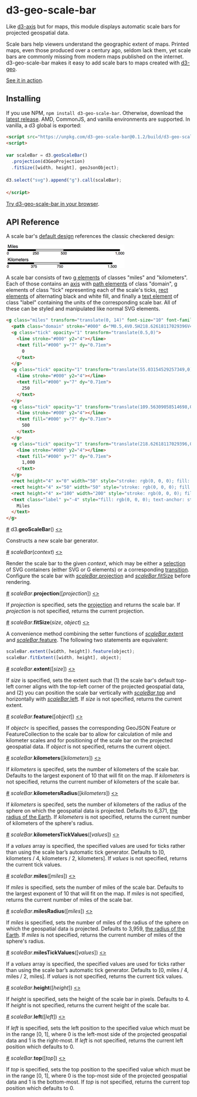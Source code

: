 # d3-geo-scale-bar

Like [d3-axis](https://github.com/d3/d3-axis) but for maps, this module displays automatic scale bars for projected geospatial data.

Scale bars help viewers understand the geographic extent of maps. Printed maps, even those produced over a century ago, seldom lack them, yet scale bars are commonly missing from modern maps published on the internet. d3-geo-scale-bar makes it easy to add scale bars to maps created with [d3-geo](https://github.com/d3/d3-geo).

[See it in action](https://bl.ocks.org/HarryStevens/8c8d3a489aa1372e14b8084f94b32464).

## Installing

If you use NPM, `npm install d3-geo-scale-bar`. Otherwise, download the [latest release](https://github.com/HarryStevens/d3-geo-scale-bar/raw/master/build/d3-geo-scale-bar.zip). AMD, CommonJS, and vanilla environments are supported. In vanilla, a d3 global is exported:

```html
<script src="https://unpkg.com/d3-geo-scale-bar@0.1.2/build/d3-geo-scale-bar.min.js"></script>
<script>

var scaleBar = d3.geoScaleBar()
  .projection(d3GeoProjection)
  .fitSize([width, height], geoJsonObject);

d3.select("svg").append("g").call(scaleBar);

</script>
```

[Try d3-geo-scale-bar in your browser](https://npm.runkit.com/d3-geo-scale-bar).

## API Reference

A scale bar's [default design](https://bl.ocks.org/HarryStevens/8c8d3a489aa1372e14b8084f94b32464) references the classic checkered design:

[<img alt="Scale Bar Design" src="https://raw.githubusercontent.com/HarryStevens/d3-geo-scale-bar/master/img/default.png">](https://bl.ocks.org/HarryStevens/8c8d3a489aa1372e14b8084f94b32464)

A scale bar consists of two [g elements](https://www.w3.org/TR/SVG/struct.html#Groups) of classes "miles" and "kilometers". Each of those contains an [axis](https://github.com/d3/d3-axis#api-reference) with [path elements](https://www.w3.org/TR/SVG/paths.html#PathElement) of class "domain", g elements of class "tick" representing each of the scale's ticks, [rect elements](https://www.w3.org/TR/SVG/shapes.html#RectElement) of alternating black and white fill, and finally a [text element](https://www.w3.org/TR/SVG/text.html#TextElement) of class "label" containing the units of the corresponding scale bar. All of these can be styled and manipulated like normal SVG elements.

```html
<g class="miles" transform="translate(0, 14)" font-size="10" font-family="sans-serif" text-anchor="middle">
  <path class="domain" stroke="#000" d="M0.5,4V0.5H218.62618117029396V4"></path>
  <g class="tick" opacity="1" transform="translate(0.5,0)">
    <line stroke="#000" y2="4"></line>
    <text fill="#000" y="7" dy="0.71em">
      0
    </text>
  </g>
  <g class="tick" opacity="1" transform="translate(55.03154529257349,0)">
    <line stroke="#000" y2="4"></line>
    <text fill="#000" y="7" dy="0.71em">
      250
    </text>
  </g>
  <g class="tick" opacity="1" transform="translate(109.56309058514698,0)">
    <line stroke="#000" y2="4"></line>
    <text fill="#000" y="7" dy="0.71em">
      500
    </text>
  </g>
  <g class="tick" opacity="1" transform="translate(218.62618117029396,0)">
    <line stroke="#000" y2="4"></line>
    <text fill="#000" y="7" dy="0.71em">
      1,000
    </text>
  </g>
  <rect height="4" x="0" width="50" style="stroke: rgb(0, 0, 0); fill: rgb(0, 0, 0);"></rect>
  <rect height="4" x="50" width="50" style="stroke: rgb(0, 0, 0); fill: rgb(255, 255, 255);"></rect>
  <rect height="4" x="100" width="200" style="stroke: rgb(0, 0, 0); fill: rgb(0, 0, 0);"></rect>
  <text class="label" y="-4" style="fill: rgb(0, 0, 0); text-anchor: start; font-size: 12px;">
    Miles
  </text>
</g>
```

<a name="geoScaleBar" href="#geoScaleBar">#</a> d3.<b>geoScaleBar</b>() [<>](https://github.com/HarryStevens/d3-geo-scale-bar/blob/master/src/geoScaleBar.js#L5 "Source")

Constructs a new scale bar generator.

<a name="_scaleBar" href="#_scaleBar">#</a> <i>scaleBar</i>(<i>context</i>) [<>](https://github.com/HarryStevens/d3-geo-scale-bar/blob/master/src/geoScaleBar.js#L23 "Source")

Render the scale bar to the given *context*, which may be either a [selection](https://github.com/d3/d3-selection) of SVG containers (either SVG or G elements) or a corresponding [transition](https://github.com/d3/d3-transition). Configure the scale bar with [*scaleBar*.projection](#scaleBar_projection) and [*scaleBar*.fitSize](#scaleBar_fitSize) before rendering.

<a name="scaleBar_projection" href="#scaleBar_projection">#</a> <i>scaleBar</i>.<b>projection</b>([<i>projection</i>]) [<>](https://github.com/HarryStevens/d3-geo-scale-bar/blob/master/src/geoScaleBar.js#L138 "Source")

If *projection* is specified, sets the [projection](https://github.com/d3/d3-geo#projections) and returns the scale bar. If *projection* is not specified, returns the current projection.

<a name="scaleBar_fitSize" href="#scaleBar_fitSize">#</a> <i>scaleBar</i>.<b>fitSize</b>(<i>size</i>, <i>object</i>) [<>](https://github.com/HarryStevens/d3-geo-scale-bar/blob/master/src/geoScaleBar.js#L124 "Source")

A convenience method combining the setter functions of [*scaleBar*.extent](#scaleBar_extent) and [*scaleBar*.feature](#scaleBar_feature). The following two statements are equivalent:
```js
scaleBar.extent([width, height]).feature(object);
scaleBar.fitExtent([width, height], object);
```
<a name="scaleBar_extent" href="#scaleBar_extent">#</a> <i>scaleBar</i>.<b>extent</b>([<i>size</i>]) [<>](https://github.com/HarryStevens/d3-geo-scale-bar/blob/master/src/geoScaleBar.js#L130 "Source")

If *size* is specified, sets the extent such that (1) the scale bar's default top-left corner aligns with the top-left corner of the projected geospatial data, and (2) you can position the scale bar vertically with [*scaleBar*.top](#scaleBar_top) and horizontally with [*scaleBar*.left](#scaleBar_left). If *size* is not specified, returns the current extent.

<a name="scaleBar_feature" href="#scaleBar_feature">#</a> <i>scaleBar</i>.<b>feature</b>([<i>object</i>]) [<>](https://github.com/HarryStevens/d3-geo-scale-bar/blob/master/src/geoScaleBar.js#L134 "Source")

If *object<* is specified, passes the corresponding GeoJSON Feature or FeatureCollection to the scale bar to allow for calculation of mile and kilometer scales and for positioning of the scale bar on the projected geospatial data. If *object* is not specified, returns the current object.

<a name="scaleBar_kilometers" href="#scaleBar_kilometers">#</a> <i>scaleBar</i>.<b>kilometers</b>([<i>kilometers</i>]) [<>](https://github.com/HarryStevens/d3-geo-scale-bar/blob/master/src/geoScaleBar.js#L142 "Source")

If *kilometers* is specifed, sets the number of kilometers of the scale bar. Defaults to the largest exponent of 10 that will fit on the map. If *kilometers* is not specified, returns the current number of kilometers of the scale bar.

<a name="scaleBar_kilometersRadius" href="#scaleBar_kilometersRadius">#</a> <i>scaleBar</i>.<b>kilometersRadius</b>([<i>kilometers</i>]) [<>](https://github.com/HarryStevens/d3-geo-scale-bar/blob/master/src/geoScaleBar.js#L146 "Source")

If *kilometers* is specifed, sets the number of kilometers of the radius of the sphere on which the geospatial data is projected. Defaults to 6,371, [the radius of the Earth](https://www.google.com/search?q=radius+of+earth+in+kilometers). If *kilometers* is not specified, returns the current number of kilometers of the sphere's radius.

<a name="scaleBar_kilometersTickValues" href="#scaleBar_kilometersTickValues">#</a> <i>scaleBar</i>.<b>kilometersTickValues</b>([<i>values</i>]) [<>](https://github.com/HarryStevens/d3-geo-scale-bar/blob/master/src/geoScaleBar.js#L150 "Source")

If a *values* array is specified, the specified values are used for ticks rather than using the scale bar’s automatic tick generator. Defaults to [0, kilometers / 4, kilometers / 2, kilometers]. If *values* is not specified, returns the current tick values.

<a name="scaleBar_miles" href="#scaleBar_miles">#</a> <i>scaleBar</i>.<b>miles</b>([<i>miles</i>]) [<>](https://github.com/HarryStevens/d3-geo-scale-bar/blob/master/src/geoScaleBar.js#L154 "Source")

If *miles* is specified, sets the number of miles of the scale bar. Defaults to the largest exponent of 10 that will fit on the map. If *miles* is not specified, returns the current number of miles of the scale bar.

<a name="scaleBar_milesRadius" href="#scaleBar_milesRadius">#</a> <i>scaleBar</i>.<b>milesRadius</b>([<i>miles</i>]) [<>](https://github.com/HarryStevens/d3-geo-scale-bar/blob/master/src/geoScaleBar.js#L158 "Source")

If *miles* is specified, sets the number of miles of the radius of the sphere on which the geospatial data is projected. Defaults to 3,959, [the radius of the Earth](https://www.google.com/search?q=radius+of+earth+in+miles). If *miles* is not specified, returns the current number of miles of the sphere's radius.

<a name="scaleBar_milesTickValues" href="#scaleBar_milesTickValues">#</a> <i>scaleBar</i>.<b>milesTickValues</b>([<i>values</i>]) [<>](https://github.com/HarryStevens/d3-geo-scale-bar/blob/master/src/geoScaleBar.js#L162 "Source")

If a *values* array is specified, the specified values are used for ticks rather than using the scale bar’s automatic tick generator. Defaults to [0, miles / 4, miles / 2, miles]. If *values* is not specified, returns the current tick values.

<a name="scaleBar_height" href="#scaleBar_height">#</a> <i>scaleBar</i>.<b>height</b>([<i>height</i>]) [<>](https://github.com/HarryStevens/d3-geo-scale-bar/blob/master/src/geoScaleBar.js#L166 "Source")

If *height* is specified, sets the height of the scale bar in pixels. Defaults to 4. If *height* is not specified, returns the current height of the scale bar.

<a name="scaleBar_left" href="#scaleBar_left">#</a> <i>scaleBar</i>.<b>left</b>([<i>left</i>]) [<>](https://github.com/HarryStevens/d3-geo-scale-bar/blob/master/src/geoScaleBar.js#L170 "Source")

If *left* is specified, sets the left position to the specified value which must be in the range [0, 1], where 0 is the left-most side of the projected geospatial data and 1 is the right-most. If *left* is not specified, returns the current left position which defaults to 0.

<a name="scaleBar_top" href="#scaleBar_top">#</a> <i>scaleBar</i>.<b>top</b>([<i>top</i>]) [<>](https://github.com/HarryStevens/d3-geo-scale-bar/blob/master/src/geoScaleBar.js#L174 "Source")

If *top* is specified, sets the top position to the specified value which must be in the range [0, 1], where 0 is the top-most side of the projected geospatial data and 1 is the bottom-most. If *top* is not specified, returns the current top position which defaults to 0.